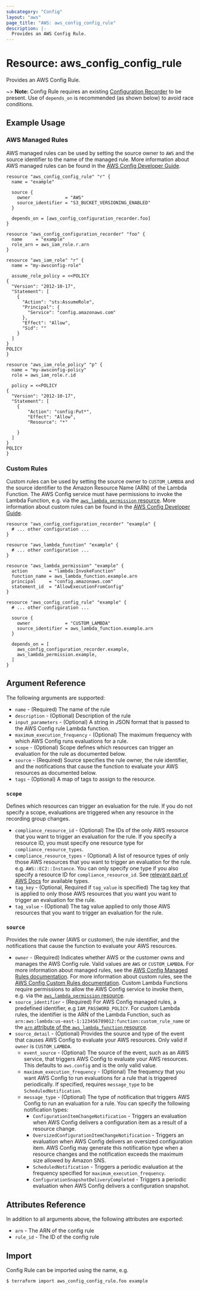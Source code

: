 ```yaml
---
subcategory: "Config"
layout: "aws"
page_title: "AWS: aws_config_config_rule"
description: |-
  Provides an AWS Config Rule.
---
```


# Resource: aws_config_config_rule

Provides an AWS Config Rule.

~> **Note:** Config Rule requires an existing [Configuration Recorder](/docs/providers/aws/r/config_configuration_recorder.html) to be present. Use of `depends_on` is recommended (as shown below) to avoid race conditions.

## Example Usage

### AWS Managed Rules

AWS managed rules can be used by setting the source owner to `AWS` and the source identifier to the name of the managed rule. More information about AWS managed rules can be found in the [AWS Config Developer Guide](https://docs.aws.amazon.com/config/latest/developerguide/evaluate-config_use-managed-rules.html).

```hcl
resource "aws_config_config_rule" "r" {
  name = "example"

  source {
    owner             = "AWS"
    source_identifier = "S3_BUCKET_VERSIONING_ENABLED"
  }

  depends_on = [aws_config_configuration_recorder.foo]
}

resource "aws_config_configuration_recorder" "foo" {
  name     = "example"
  role_arn = aws_iam_role.r.arn
}

resource "aws_iam_role" "r" {
  name = "my-awsconfig-role"

  assume_role_policy = <<POLICY
{
  "Version": "2012-10-17",
  "Statement": [
    {
      "Action": "sts:AssumeRole",
      "Principal": {
        "Service": "config.amazonaws.com"
      },
      "Effect": "Allow",
      "Sid": ""
    }
  ]
}
POLICY
}

resource "aws_iam_role_policy" "p" {
  name = "my-awsconfig-policy"
  role = aws_iam_role.r.id

  policy = <<POLICY
{
  "Version": "2012-10-17",
  "Statement": [
  	{
  		"Action": "config:Put*",
  		"Effect": "Allow",
  		"Resource": "*"

  	}
  ]
}
POLICY
}
```

### Custom Rules

Custom rules can be used by setting the source owner to `CUSTOM_LAMBDA` and the source identifier to the Amazon Resource Name (ARN) of the Lambda Function. The AWS Config service must have permissions to invoke the Lambda Function, e.g. via the [`aws_lambda_permission` resource](/docs/providers/aws/r/lambda_permission.html). More information about custom rules can be found in the [AWS Config Developer Guide](https://docs.aws.amazon.com/config/latest/developerguide/evaluate-config_develop-rules.html).

```hcl
resource "aws_config_configuration_recorder" "example" {
  # ... other configuration ...
}

resource "aws_lambda_function" "example" {
  # ... other configuration ...
}

resource "aws_lambda_permission" "example" {
  action        = "lambda:InvokeFunction"
  function_name = aws_lambda_function.example.arn
  principal     = "config.amazonaws.com"
  statement_id  = "AllowExecutionFromConfig"
}

resource "aws_config_config_rule" "example" {
  # ... other configuration ...

  source {
    owner             = "CUSTOM_LAMBDA"
    source_identifier = aws_lambda_function.example.arn
  }

  depends_on = [
    aws_config_configuration_recorder.example,
    aws_lambda_permission.example,
  ]
}
```

## Argument Reference

The following arguments are supported:

* `name` - (Required) The name of the rule
* `description` - (Optional) Description of the rule
* `input_parameters` - (Optional) A string in JSON format that is passed to the AWS Config rule Lambda function.
* `maximum_execution_frequency` - (Optional) The maximum frequency with which AWS Config runs evaluations for a rule.
* `scope` - (Optional) Scope defines which resources can trigger an evaluation for the rule as documented below.
* `source` - (Required) Source specifies the rule owner, the rule identifier, and the notifications that cause
 the function to evaluate your AWS resources as documented below.
* `tags` - (Optional) A map of tags to assign to the resource.

### `scope`

Defines which resources can trigger an evaluation for the rule.
If you do not specify a scope, evaluations are triggered when any resource in the recording group changes.

* `compliance_resource_id` - (Optional) The IDs of the only AWS resource that you want to trigger an evaluation for the rule.
 If you specify a resource ID, you must specify one resource type for `compliance_resource_types`.
* `compliance_resource_types` - (Optional) A list of resource types of only those AWS resources that you want to trigger an
 evaluation for the rule. e.g. `AWS::EC2::Instance`. You can only specify one type if you also specify
 a resource ID for `compliance_resource_id`. See [relevant part of AWS Docs](http://docs.aws.amazon.com/config/latest/APIReference/API_ResourceIdentifier.html#config-Type-ResourceIdentifier-resourceType) for available types.
* `tag_key` - (Optional, Required if `tag_value` is specified) The tag key that is applied to only those AWS resources that you want you
 want to trigger an evaluation for the rule.
* `tag_value` - (Optional) The tag value applied to only those AWS resources that you want to trigger an evaluation for the rule.

### `source`

Provides the rule owner (AWS or customer), the rule identifier, and the notifications that cause the function to evaluate your AWS resources.

* `owner` - (Required) Indicates whether AWS or the customer owns and manages the AWS Config rule. Valid values are `AWS` or `CUSTOM_LAMBDA`. For more information about managed rules, see the [AWS Config Managed Rules documentation](https://docs.aws.amazon.com/config/latest/developerguide/evaluate-config_use-managed-rules.html). For more information about custom rules, see the [AWS Config Custom Rules documentation](https://docs.aws.amazon.com/config/latest/developerguide/evaluate-config_develop-rules.html). Custom Lambda Functions require permissions to allow the AWS Config service to invoke them, e.g. via the [`aws_lambda_permission` resource](/docs/providers/aws/r/lambda_permission.html).
* `source_identifier` - (Required) For AWS Config managed rules, a predefined identifier, e.g `IAM_PASSWORD_POLICY`. For custom Lambda rules, the identifier is the ARN of the Lambda Function, such as `arn:aws:lambda:us-east-1:123456789012:function:custom_rule_name` or the [`arn` attribute of the `aws_lambda_function` resource](/docs/providers/aws/r/lambda_function.html#arn).
* `source_detail` - (Optional) Provides the source and type of the event that causes AWS Config to evaluate your AWS resources. Only valid if `owner` is `CUSTOM_LAMBDA`.
    * `event_source` - (Optional) The source of the event, such as an AWS service, that triggers AWS Config
  to evaluate your AWS resources. This defaults to `aws.config` and is the only valid value.
    * `maximum_execution_frequency` - (Optional) The frequency that you want AWS Config to run evaluations for a rule that
  is triggered periodically. If specified, requires `message_type` to be `ScheduledNotification`.
    * `message_type` - (Optional) The type of notification that triggers AWS Config to run an evaluation for a rule. You can specify the following notification types:
        * `ConfigurationItemChangeNotification` - Triggers an evaluation when AWS
      Config delivers a configuration item as a result of a resource change.
        * `OversizedConfigurationItemChangeNotification` - Triggers an evaluation
      when AWS Config delivers an oversized configuration item. AWS Config may
      generate this notification type when a resource changes and the notification
      exceeds the maximum size allowed by Amazon SNS.
        * `ScheduledNotification` - Triggers a periodic evaluation at the frequency
      specified for `maximum_execution_frequency`.
        * `ConfigurationSnapshotDeliveryCompleted` - Triggers a periodic evaluation
      when AWS Config delivers a configuration snapshot.

## Attributes Reference

In addition to all arguments above, the following attributes are exported:

* `arn` - The ARN of the config rule
* `rule_id` - The ID of the config rule

## Import

Config Rule can be imported using the name, e.g.

```
$ terraform import aws_config_config_rule.foo example
```
